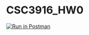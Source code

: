 # CSC3916_HW0
[![Run in Postman](https://run.pstmn.io/button.svg)](https://app.getpostman.com/run-collection/3fbbb21ed7eeb5567561#?env%5Bweek1%5D=W3sidHlwZSI6InRleHQiLCJlbmFibGVkIjp0cnVlLCJkZXNjcmlwdGlvbiI6eyJjb250ZW50IjoiIiwidHlwZSI6InRleHQvcGxhaW4ifSwidmFsdWUiOiJDOVdRYm00b3ZGb0MiLCJrZXkiOiJpZCJ9LHsidHlwZSI6InRleHQiLCJlbmFibGVkIjp0cnVlLCJ2YWx1ZSI6IlR1cmluZyIsImtleSI6ImJvb2tfdGl0bGUifV0=)
